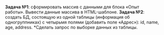 **Задача №1**: сформировать массив с данными для блока «Опыт работы».
Вывести данные массива в HTML-шаблоне.
**Задача №2**: создать БД, состоящую из одной таблицы (информация об одногруппниках) с четырьмя полями (добавить поле «Адрес»): id, name, age, address. *Сделать запрос по выборке данных из таблицы.